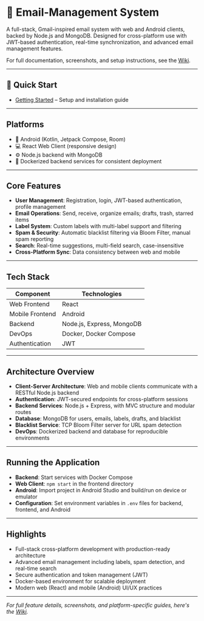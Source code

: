 # 📧 Email-Management System

A full-stack, Gmail-inspired email system with web and Android clients, backed by Node.js and MongoDB. Designed for cross-platform use with JWT-based authentication, real-time synchronization, and advanced email management features.

For full documentation, screenshots, and setup instructions, see the [Wiki](https://github.com/TamarRoseBIU/Email-Management-System/wiki).

---

## 🚀 Quick Start
- [Getting Started](Getting-Started) – Setup and installation guide

---

## Platforms
- 📱 Android (Kotlin, Jetpack Compose, Room)  
- 💻 React Web Client (responsive design)  
- ⚙️ Node.js backend with MongoDB  
- 🐳 Dockerized backend services for consistent deployment

---

## Core Features
- **User Management**: Registration, login, JWT-based authentication, profile management  
- **Email Operations**: Send, receive, organize emails; drafts, trash, starred items  
- **Label System**: Custom labels with multi-label support and filtering  
- **Spam & Security**: Automatic blacklist filtering via Bloom Filter, manual spam reporting  
- **Search**: Real-time suggestions, multi-field search, case-insensitive  
- **Cross-Platform Sync**: Data consistency between web and mobile  

---

## Tech Stack
| Component       | Technologies                            |
|-----------------|-----------------------------------------|
| Web Frontend    | React                                   |
| Mobile Frontend | Android                                 |
| Backend         | Node.js, Express, MongoDB               |
| DevOps          | Docker, Docker Compose                  |
| Authentication  | JWT                                     |

---

## Architecture Overview
- **Client-Server Architecture**: Web and mobile clients communicate with a RESTful Node.js backend  
- **Authentication**: JWT-secured endpoints for cross-platform sessions  
- **Backend Services**: Node.js + Express, with MVC structure and modular routes  
- **Database**: MongoDB for users, emails, labels, drafts, and blacklist  
- **Blacklist Service**: TCP Bloom Filter server for URL spam detection  
- **DevOps**: Dockerized backend and database for reproducible environments  

---

## Running the Application
- **Backend**: Start services with Docker Compose  
- **Web Client**: `npm start` in the frontend directory  
- **Android**: Import project in Android Studio and build/run on device or emulator  
- **Configuration**: Set environment variables in `.env` files for backend, frontend, and Android  

---

## Highlights
- Full-stack cross-platform development with production-ready architecture  
- Advanced email management including labels, spam detection, and real-time search  
- Secure authentication and token management (JWT)  
- Docker-based environment for scalable deployment  
- Modern web (React) and mobile (Android) UI/UX practices

---

_For full feature details, screenshots, and platform-specific guides, here's the [Wiki](https://github.com/TamarRoseBIU/Email-Management-System/wiki)._


